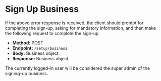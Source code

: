 # Sign Up Business
If the above error response is received, the client should prompt for completing the sign-up, asking for mandatory information, and then make the following request to complete the sign-up.

- **Method:** POST  
- **Endpoint:** `/setup/business`  
- **Body:** Business object.  
- **Response:** Business object.  
  
The currently logged-in user will be considered the super admin of the signing-up business.